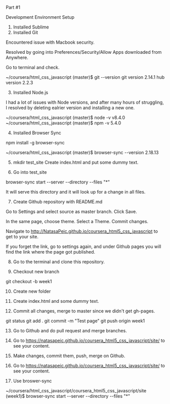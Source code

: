 Part #1

Development Environment Setup

1. Installed Sublime
2. Installed Git

Encountered issue with Macbook security.

Resolved by going into Preferences/Security/Allow Apps downloaded from Anywhere.

Go to terminal and check.

~/coursera/html_css_javascript (master)$ git --version
git version 2.14.1
hub version 2.2.3

3. Installed Node.js

I had a lot of issues with Node versions, and after many hours of struggling, I resolved by deleting ealrier version and installing a new one. 

~/coursera/html_css_javascript (master)$ node -v
v8.4.0
~/coursera/html_css_javascript (master)$ npm -v
5.4.0


4. Installed Browser Sync

npm install -g browser-sync

~/coursera/html_css_javascript (master)$ browser-sync --version
2.18.13

5. mkdir test_site
Create index.html and put some dummy text.

6. Go into test_site

browser-sync start --server --directory --files "*"

It will serve this directory and it will look up for a change in all files.

7. Create Github repository with README.md

Go to Settings and select source as master branch. Click Save.

In the same page, choose theme. Select a Theme. Commit changes.

Navigate to http://NatasaPeic.github.io/coursera_html5_css_javascript to get to your site.

If you forget the link, go to settings again, and under Github pages you will find the link where the page got published.

8. Go to the terminal and clone this repository.

9. Checkout new branch

git checkout -b week1

10. Create new folder

11. Create index.html and some dummy text.

12. Commit all changes, merge to master since we didn't get gh-pages.

git status
git add .
git commit -m "Test page"
git push origin week1

13. Go to Github and do pull request and merge branches.

14. Go to https://natasapeic.github.io/coursera_html5_css_javascript/site/ to see your content.

15. Make changes, commit them, push, merge on Github.

16. Go to https://natasapeic.github.io/coursera_html5_css_javascript/site/ to see your content.

17. Use broswer-sync

~/coursera/html_css_javascript/coursera_html5_css_javascript/site (week1)$ browser-sync start --server --directory --files "*"
